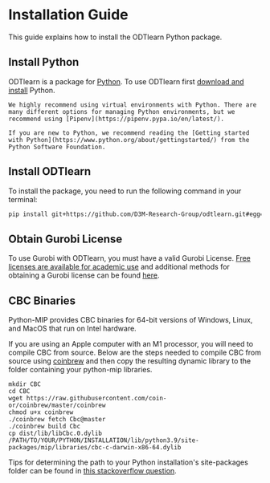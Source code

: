 # Installation Guide

This guide explains how to install the ODTlearn Python package.

## Install Python
ODTlearn is a package for [Python](https://www.python.org/). To use ODTlearn first [download and install](https://www.python.org/downloads/) Python. 

```{tip}
We highly recommend using virtual environments with Python. There are many different options for managing Python environments, but we recommend using [Pipenv](https://pipenv.pypa.io/en/latest/).

If you are new to Python, we recommend reading the [Getting started with Python](https://www.python.org/about/gettingstarted/) from the Python Software Foundation.
```

## Install ODTlearn

To install the package, you need to run the following command in your terminal:

```bash
pip install git+https://github.com/D3M-Research-Group/odtlearn.git#egg=odtlearn
```

## Obtain Gurobi License
To use Gurobi with ODTlearn, you must have a valid Gurobi License. [Free licenses are available for academic use](https://www.gurobi.com/academia/academic-program-and-licenses/) and additional methods for obtaining a Gurobi license can be found [here](https://www.gurobi.com/solutions/licensing/).

## CBC Binaries
Python-MIP provides CBC binaries for 64-bit versions of Windows, Linux, and MacOS that run on Intel hardware. 

If you are using an Apple computer with an M1 processor, you will need to compile CBC from source. Below are the steps needed to compile CBC from source using [coinbrew](https://github.com/coin-or/coinbrew) and then copy the resulting dynamic library to the folder containing your python-mip libraries.

```
mkdir CBC
cd CBC
wget https://raw.githubusercontent.com/coin-or/coinbrew/master/coinbrew
chmod u+x coinbrew 
./coinbrew fetch Cbc@master
./coinbrew build Cbc 
cp dist/lib/libCbc.0.dylib /PATH/TO/YOUR/PYTHON/INSTALLATION/lib/python3.9/site-packages/mip/libraries/cbc-c-darwin-x86-64.dylib
```

Tips for determining the path to your Python installation's site-packages folder can be found in [this stackoverflow question](https://stackoverflow.com/questions/122327/how-do-i-find-the-location-of-my-python-site-packages-directory).
